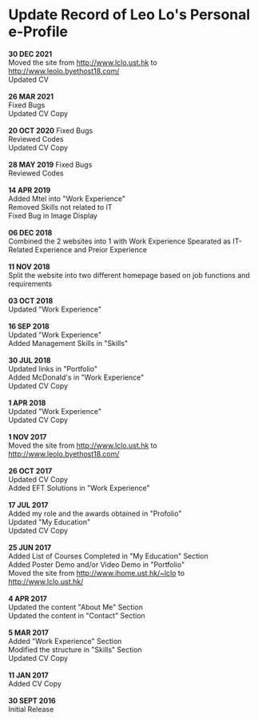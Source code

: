 # Update Record of Leo Lo's Personal e-Profile

**30 DEC 2021** <br>
Moved the site from http://www.lclo.ust.hk to http://www.leolo.byethost18.com/ <br>
Updated CV<br>
<br>
**26 MAR 2021** <br>
Fixed Bugs <br>
Updated CV Copy <br>
<br>
**20 OCT 2020**
Fixed Bugs <br>
Reviewed Codes <br>
Updated CV Copy <br>
<br>
**28 MAY 2019**
Fixed Bugs <br>
Reviewed Codes <br>
<br>
**14 APR 2019** <br>
Added Mtel into "Work Experience" <br>
Removed Skills not related to IT <br>
Fixed Bug in Image Display <br>
<br>
**06 DEC 2018** <br>
Combined the 2 websites into 1 with Work Experience Spearated as IT-Related Experience and Preior Experience <br>
<br>
**11 NOV 2018** <br>
Split the website into two different homepage based on job functions and requirements <br>
<br>
**03 OCT 2018** <br>
Updated "Work Experience" <br>
<br>
**16 SEP 2018** <br>
Updated "Work Experience" <br>
Added Management Skills in "Skills" <br>
<br>
**30 JUL 2018** <br>
Updated links in "Portfolio" <br>
Added McDonald's in "Work Experience" <br>
Updated CV Copy<br>
<br>
**1 APR 2018** <br>
Updated "Work Experience" <br>
Updated CV Copy <br>
<br>
**1 NOV 2017** <br>
Moved the site from http://www.lclo.ust.hk to http://www.leolo.byethost18.com/ <br>
<br>
**26 OCT 2017** <br>
Updated CV Copy <br>
Added EFT Solutions in "Work Experience" <br>
<br>
**17 JUL 2017** <br>
Added my role and the awards obtained in "Profolio" <br>
Updated "My Education" <br>
Updated CV Copy <br>
<br>
**25 JUN 2017** <br>
Added List of Courses Completed in "My Education" Section <br>
Added Poster Demo and/or Video Demo in "Portfolio" <br>
Moved the site from http://www.ihome.ust.hk/~lclo to http://www.lclo.ust.hk/ <br>
<br>
**4 APR 2017** <br>
Updated the content "About Me" Section <br>
Updated the content in "Contact" Section <br>
<br>
**5 MAR 2017** <br>
Added "Work Experience" Section <br>
Modified the structure in "Skills" Section <br>
Updated CV Copy <br>
<br>
**11 JAN 2017** <br>
Added CV Copy <br>
<br>
**30 SEPT 2016** <br>
Initial Release